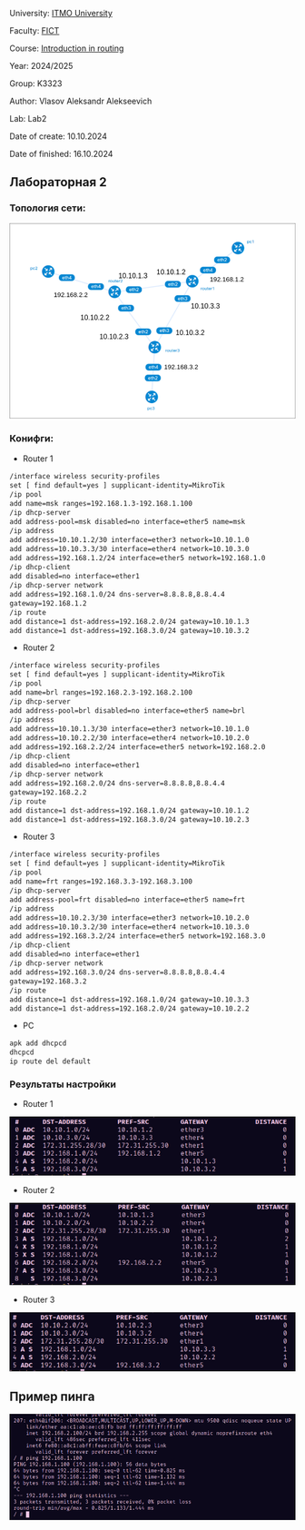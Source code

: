 University: [ITMO University](https://itmo.ru/ru/)

Faculty: [FICT](https://fict.itmo.ru)

Course: [Introduction in routing](https://github.com/itmo-ict-faculty/introduction-in-routing)

Year: 2024/2025

Group: K3323

Author: Vlasov Aleksandr Alekseevich

Lab: Lab2

Date of create: 10.10.2024

Date of finished: 16.10.2024


## Лабораторная 2

### Топология сети:

![](images/top.png)

### Конифги:

- Router 1

```
/interface wireless security-profiles
set [ find default=yes ] supplicant-identity=MikroTik
/ip pool
add name=msk ranges=192.168.1.3-192.168.1.100
/ip dhcp-server
add address-pool=msk disabled=no interface=ether5 name=msk
/ip address
add address=10.10.1.2/30 interface=ether3 network=10.10.1.0
add address=10.10.3.3/30 interface=ether4 network=10.10.3.0
add address=192.168.1.2/24 interface=ether5 network=192.168.1.0
/ip dhcp-client
add disabled=no interface=ether1
/ip dhcp-server network
add address=192.168.1.0/24 dns-server=8.8.8.8,8.8.4.4 gateway=192.168.1.2
/ip route
add distance=1 dst-address=192.168.2.0/24 gateway=10.10.1.3
add distance=1 dst-address=192.168.3.0/24 gateway=10.10.3.2
```

- Router 2

```
/interface wireless security-profiles
set [ find default=yes ] supplicant-identity=MikroTik
/ip pool
add name=brl ranges=192.168.2.3-192.168.2.100
/ip dhcp-server
add address-pool=brl disabled=no interface=ether5 name=brl
/ip address
add address=10.10.1.3/30 interface=ether3 network=10.10.1.0
add address=10.10.2.2/30 interface=ether4 network=10.10.2.0
add address=192.168.2.2/24 interface=ether5 network=192.168.2.0
/ip dhcp-client
add disabled=no interface=ether1
/ip dhcp-server network
add address=192.168.2.0/24 dns-server=8.8.8.8,8.8.4.4 gateway=192.168.2.2
/ip route
add distance=1 dst-address=192.168.1.0/24 gateway=10.10.1.2
add distance=1 dst-address=192.168.3.0/24 gateway=10.10.2.3
```

- Router 3

```
/interface wireless security-profiles
set [ find default=yes ] supplicant-identity=MikroTik
/ip pool
add name=frt ranges=192.168.3.3-192.168.3.100
/ip dhcp-server
add address-pool=frt disabled=no interface=ether5 name=frt
/ip address
add address=10.10.2.3/30 interface=ether3 network=10.10.2.0
add address=10.10.3.2/30 interface=ether4 network=10.10.3.0
add address=192.168.3.2/24 interface=ether5 network=192.168.3.0
/ip dhcp-client
add disabled=no interface=ether1
/ip dhcp-server network
add address=192.168.3.0/24 dns-server=8.8.8.8,8.8.4.4 gateway=192.168.3.2
/ip route
add distance=1 dst-address=192.168.1.0/24 gateway=10.10.3.3
add distance=1 dst-address=192.168.2.0/24 gateway=10.10.2.2
```

- PC

```
apk add dhcpcd
dhcpcd
ip route del default
```

### Результаты настройки

- Router 1

![](images/router1.png)

- Router 2

![](images/router2.png)

- Router 3

![](images/router3.png)

## Пример пинга

![](images/ping.png)
